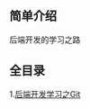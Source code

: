 ## 简单介绍
后端开发的学习之路
## 全目录
1.[后端开发学习之Git]([https://github.com/Sleepwalker-zero/learn-backend/issues/1](https://github.com/Sleepwalker-zero/learn-backend/issues/3#issue-3227615878))

